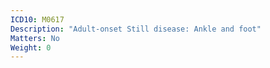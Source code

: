 ```yaml
---
ICD10: M0617
Description: "Adult-onset Still disease: Ankle and foot"
Matters: No
Weight: 0
---
```

